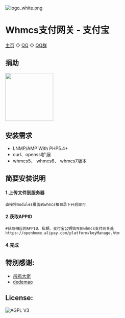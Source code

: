 ![logo_white.png](https://t.alipayobjects.com/images/T1HHFgXXVeXXXXXXXX.png)

Whmcs支付网关 - 支付宝
=========================
[主页](https://github.com/52fancy)  ◇  [QQ](http://wpa.qq.com/msgrd?v=3&uin=575798563&site=qq&menu=yes)  ◇  [QQ群](http://shang.qq.com/wpa/qunwpa?idkey=be0fad3bb9d82603cc491c1b8f51513e647e8eff4f9be752c5cc41d5d5429b4e)

捐助
------------
<img width="150px" src="https://t.alipayobjects.com/images/T1HHFgXXVeXXXXXXXX.png">

安装需求
------------
* LNMP/AMP With PHP5.4+
* curl、openssl扩展
* whmcs5、 whmcs6、 whmcs7版本

简要安装说明
------------

#### 1.上传文件到服务器
```
直接将modules覆盖到whmcs根目录下开启即可
```

#### 2.获取APPID
```
#获取相应的APPID、私钥、支付宝公钥填写到whmcs支付网关处
https://openhome.alipay.com/platform/keyManage.htm
```

#### 4.完成

特别感谢:
------------
- [吊鸡大佬](https://github.com/weloveidc)
- [dedemao](https://github.com/dedemao/alipay)

License:
------------
![AGPL V3](https://cloud.githubusercontent.com/assets/7392658/20011165/a0caabdc-a2e5-11e6-974c-8d4961c7d6d3.png)
